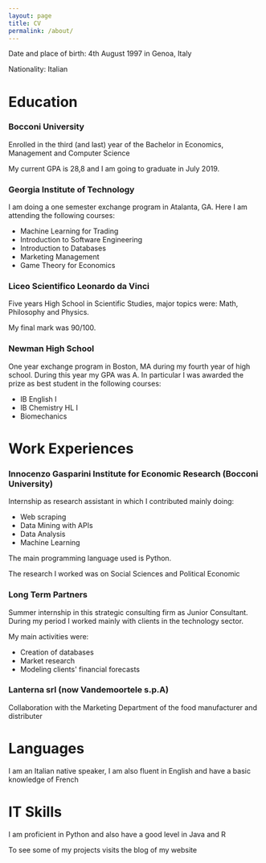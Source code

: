```yaml
---
layout: page
title: CV
permalink: /about/
---
```


Date and place of birth: 4th August 1997 in Genoa, Italy

Nationality: Italian

# Education

### Bocconi University 

Enrolled in the third (and last) year of the Bachelor in Economics, Management and Computer Science

My current GPA is 28,8 and I am going to graduate in July 2019.

### Georgia Institute of Technology

I am doing a one semester exchange program in Atalanta, GA. Here I am attending the following courses:

- Machine Learning for Trading
- Introduction to Software Engineering
- Introduction to Databases
- Marketing Management
- Game Theory for Economics

### Liceo Scientifico Leonardo da Vinci

Five years High School in Scientific Studies, major topics were: Math, Philosophy and Physics.

My final mark was 90/100.

### Newman High School

One year exchange program in Boston, MA during my fourth year of high school. During this year my GPA was A. In particular I was awarded the prize as best student in the following courses:

- IB English I
- IB Chemistry HL I
- Biomechanics

# Work Experiences

### Innocenzo Gasparini Institute for Economic Research (Bocconi University)

Internship as research assistant in which I contributed mainly doing:

- Web scraping
- Data Mining with APIs
- Data Analysis
- Machine Learning

The main programming language used is Python.

The research I worked was on Social Sciences and Political Economic

### Long Term Partners

Summer internship in this strategic consulting firm as Junior Consultant. During my period I worked mainly with clients in the technology sector.

My main activities were:

- Creation of databases
- Market research
- Modeling clients' financial forecasts

### Lanterna srl (now Vandemoortele s.p.A)

Collaboration with the Marketing Department of the food manufacturer and distributer

# Languages

I am an Italian native speaker, I am also fluent in English and have a basic knowledge of French

# IT Skills

I am proficient in Python and also have a good level in Java and R

To see some of my projects visits the blog of my website